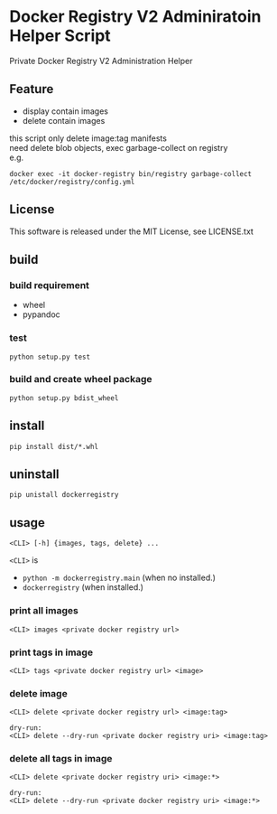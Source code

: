 # Docker Registry V2 Adminiratoin Helper Script

Private Docker Registry V2 Administration Helper

## Feature

- display contain images
- delete contain images

this script only delete image:tag manifests  
need delete blob objects, exec garbage-collect on registry  
e.g.

```
docker exec -it docker-registry bin/registry garbage-collect /etc/docker/registry/config.yml
```

## License

This software is released under the MIT License, see LICENSE.txt

## build

### build requirement

- wheel
- pypandoc


### test

```
python setup.py test
```

### build and create wheel package

```
python setup.py bdist_wheel

```


## install

```
pip install dist/*.whl
```


## uninstall

```
pip unistall dockerregistry
```

## usage

```
<CLI> [-h] {images, tags, delete} ...
```

`<CLI>` is
- `python -m dockerregistry.main` (when no installed.)
- `dockerregistry` (when installed.)

### print all images

```
<CLI> images <private docker registry url>
```

### print tags in image

```
<CLI> tags <private docker registry url> <image>
```

### delete image

```
<CLI> delete <private docker registry url> <image:tag>

dry-run:
<CLI> delete --dry-run <private docker registry uri> <image:tag>
```

### delete all tags in image

```
<CLI> delete <private docker registry uri> <image:*>

dry-run:
<CLI> delete --dry-run <private docker registry uri> <image:*>
```
